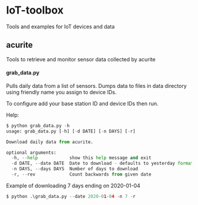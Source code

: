 # IoT-toolbox
Tools and examples for IoT devices and data

## acurite
Tools to retrieve and monitor sensor data collected by acurite

#### grab_data.py
Pulls daily data from a list of sensors. Dumps data to files in data directory using friendly name you assign to device IDs.

To configure add your base station ID and device IDs then run.

Help:
```python
$ python grab_data.py -h
usage: grab_data.py [-h] [-d DATE] [-n DAYS] [-r]

Download daily data from acurite.

optional arguments:
  -h, --help            show this help message and exit
  -d DATE, --date DATE  Date to download - defaults to yesterday format -> YYYY-MM-DD
  -n DAYS, --days DAYS  Number of days to download
  -r, --rev             Count backwards from given date
```

Example of downloading 7 days ending on 2020-01-04
```python
$ python .\grab_data.py --date 2020-01-04 -n 7 -r
```
